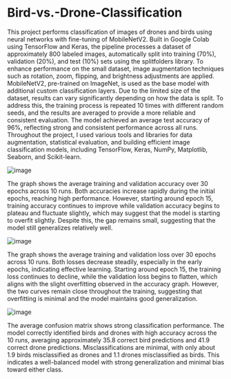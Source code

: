 # Bird-vs.-Drone-Classification


This project performs classification of images of drones and birds using neural networks with fine-tuning of MobileNetV2. Built in Google Colab using TensorFlow and Keras, the pipeline processes a dataset of approximately 800 labeled images, automatically split into training (70%), validation (20%), and test (10%) sets using the splitfolders library. To enhance performance on the small dataset, image augmentation techniques such as rotation, zoom, flipping, and brightness adjustments are applied. MobileNetV2, pre-trained on ImageNet, is used as the base model with additional custom classification layers. Due to the limited size of the dataset, results can vary significantly depending on how the data is split. To address this, the training process is repeated 10 times with different random seeds, and the results are averaged to provide a more reliable and consistent evaluation. The model achieved an average test accuracy of 96%, reflecting strong and consistent performance across all runs. Throughout the project, I used various tools and libraries for data augmentation, statistical evaluation, and building efficient image classification models, including TensorFlow, Keras, NumPy, Matplotlib, Seaborn, and Scikit-learn.


![image](https://github.com/user-attachments/assets/24c403b2-c794-428e-91af-cf793ed3cf1f)

The graph shows the average training and validation accuracy over 30 epochs across 10 runs. Both accuracies increase rapidly during the initial epochs, reaching high performance. However, starting around epoch 15, training accuracy continues to improve while validation accuracy begins to plateau and fluctuate slightly, which may suggest that the model is starting to overfit slightly. Despite this, the gap remains small, suggesting that the model still generalizes relatively well.


![image](https://github.com/user-attachments/assets/6cbac797-4444-4e7f-a1ff-207f41d1bb14)

The graph shows the average training and validation loss over 30 epochs across 10 runs. Both losses decrease steadily, especially in the early epochs, indicating effective learning. Starting around epoch 15, the training loss continues to decline, while the validation loss begins to flatten, which aligns with the slight overfitting observed in the accuracy graph. However, the two curves remain close throughout the training, suggesting that overfitting is minimal and the model maintains good generalization.


![image](https://github.com/user-attachments/assets/c818fd2f-c2b4-440c-9fec-c616f26481e4)

The average confusion matrix shows strong classification performance. The model correctly identified birds and drones with high accuracy across the 10 runs, averaging approximately 35.8 correct bird predictions and 41.9 correct drone predictions. Misclassifications are minimal, with only about 1.9 birds misclassified as drones and 1.1 drones misclassified as birds. This indicates a well-balanced model with strong generalization and minimal bias toward either class.

